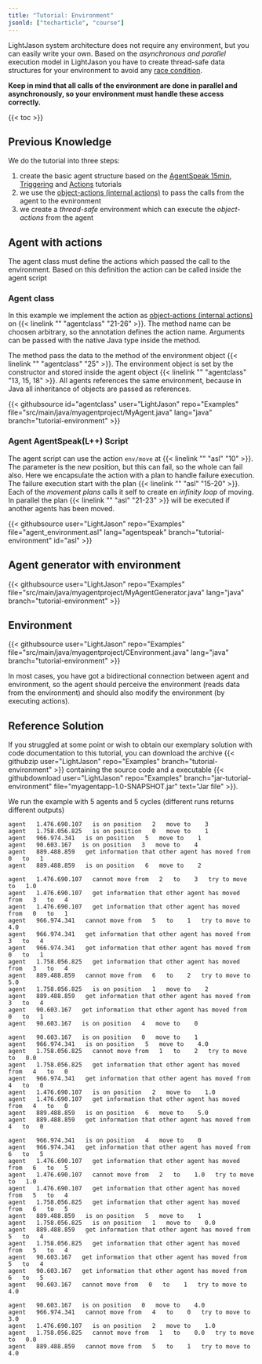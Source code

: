 ```yaml
---
title: "Tutorial: Environment"
jsonld: ["techarticle", "course"]
---
```


LightJason system architecture does not require any environment, but you can easily write your own. Based on the _asynchronous and parallel_ execution model in LightJason you have to create thread-safe data structures for your environment to avoid any [race condition](https://en.wikipedia.org/wiki/Race_condition). 

__Keep in mind that all calls of the environment are done in parallel and asynchronously, so your environment must handle these access correctly.__

{{< toc >}}

## Previous Knowledge

We do the tutorial into three steps:

1. create the basic agent structure based on the [AgentSpeak 15min](/tutorials/agentspeak-in-fifteen-minutes/), [Triggering](/tutorials/trigger/) and [Actions](/tutorials/actions/) tutorials
2. we use the [object-actions (internal actions)](/tutorials/actions/#object-actions-internal-actions) to pass the calls from the agent to the evnironment
3. we create a _thread-safe_ environment which can execute the _object-actions_ from the agent

## Agent with actions

The agent class must define the actions which passed the call to the environment. Based on this definition the action can be called inside the agent script

### Agent class

In this example we implement the action as [object-actions (internal actions)](/tutorials/actions/#object-actions-internal-actions) on {{< linelink "" "agentclass" "21-26" >}}. The method name can be choosen arbitrary, so the annotation defines the action name. Arguments can be passed with the native Java type inside the method. 

The method pass the data to the method of the environment object {{< linelink "" "agentclass" "25" >}}. The environment object is set by the constructor and stored inside the agent object {{< linelink "" "agentclass" "13, 15, 18" >}}. All agents references the same environment, because in Java all inheritance of objects are passed as references.

<!-- htmlmin:ignore -->
{{< githubsource id="agentclass" user="LightJason" repo="Examples" file="src/main/java/myagentproject/MyAgent.java" lang="java" branch="tutorial-environment" >}}
<!-- htmlmin:ignore -->

### Agent AgentSpeak(L++) Script

The agent script can use the action ```env/move``` at {{< linelink "" "asl" "10" >}}. The parameter is the new position, but this can fail, so the whole can fail also. Here we encapsulate the action with a plan to handle failure execution. The failure execution start with the plan {{< linelink "" "asl" "15-20" >}}. Each of the _movement plans_ calls it self to create en _infinity loop_ of moving. In parallel the plan {{< linelink "" "asl" "21-23" >}} will be executed if another agents has been moved.

<!-- htmlmin:ignore -->
{{< githubsource user="LightJason" repo="Examples" file="agent_environment.asl" lang="agentspeak" branch="tutorial-environment" id="asl" >}}
<!-- htmlmin:ignore -->




## Agent generator with environment

<!-- htmlmin:ignore -->
{{< githubsource user="LightJason" repo="Examples" file="src/main/java/myagentproject/MyAgentGenerator.java" lang="java" branch="tutorial-environment" >}}
<!-- htmlmin:ignore -->


## Environment

<!-- htmlmin:ignore -->
{{< githubsource user="LightJason" repo="Examples" file="src/main/java/myagentproject/CEnvironment.java" lang="java" branch="tutorial-environment" >}}
<!-- htmlmin:ignore -->


In most cases, you have got a bidirectional connection between agent and environment, so the agent should perceive the environment (reads data from the environment) and should also modify the environment (by executing actions).

## Reference Solution

If you struggled at some point or wish to obtain our exemplary solution with code documentation to this tutorial, you can download the archive {{< githubzip user="LightJason" repo="Examples" branch="tutorial-environment" >}} containing the source code and a executable {{< githubdownload user="LightJason" repo="Examples" branch="jar-tutorial-environment" file="myagentapp-1.0-SNAPSHOT.jar" text="Jar file" >}}.


We run the example with 5 agents and 5 cycles (different runs returns different outputs)

```commandline
agent   1.476.690.107   is on position   2   move to    3
agent   1.758.056.825   is on position   0   move to    1
agent   966.974.341   is on position   5   move to    1
agent   90.603.167   is on position   3   move to    4
agent   889.488.859   get information that other agent has moved from   0   to   1
agent   889.488.859   is on position   6   move to    2

agent   1.476.690.107   cannot move from   2   to    3   try to move to   1.0
agent   1.476.690.107   get information that other agent has moved from   3   to   4
agent   1.476.690.107   get information that other agent has moved from   0   to   1
agent   966.974.341   cannot move from   5   to    1   try to move to   4.0
agent   966.974.341   get information that other agent has moved from   3   to   4
agent   966.974.341   get information that other agent has moved from   0   to   1
agent   1.758.056.825   get information that other agent has moved from   3   to   4
agent   889.488.859   cannot move from   6   to    2   try to move to   5.0
agent   1.758.056.825   is on position   1   move to    2
agent   889.488.859   get information that other agent has moved from   3   to   4
agent   90.603.167   get information that other agent has moved from   0   to   1
agent   90.603.167   is on position   4   move to    0

agent   90.603.167   is on position   0   move to    1
agent   966.974.341   is on position   5   move to    4.0
agent   1.758.056.825   cannot move from   1   to    2   try to move to   0.0
agent   1.758.056.825   get information that other agent has moved from   4   to   0
agent   966.974.341   get information that other agent has moved from   4   to   0
agent   1.476.690.107   is on position   2   move to    1.0
agent   1.476.690.107   get information that other agent has moved from   4   to   0
agent   889.488.859   is on position   6   move to    5.0
agent   889.488.859   get information that other agent has moved from   4   to   0

agent   966.974.341   is on position   4   move to    0
agent   966.974.341   get information that other agent has moved from   6   to   5
agent   1.476.690.107   get information that other agent has moved from   6   to   5
agent   1.476.690.107   cannot move from   2   to    1.0   try to move to   1.0
agent   1.476.690.107   get information that other agent has moved from   5   to   4
agent   1.758.056.825   get information that other agent has moved from   6   to   5
agent   889.488.859   is on position   5   move to    1
agent   1.758.056.825   is on position   1   move to    0.0
agent   889.488.859   get information that other agent has moved from   5   to   4
agent   1.758.056.825   get information that other agent has moved from   5   to   4
agent   90.603.167   get information that other agent has moved from   5   to   4
agent   90.603.167   get information that other agent has moved from   6   to   5
agent   90.603.167   cannot move from   0   to    1   try to move to   4.0

agent   90.603.167   is on position   0   move to    4.0
agent   966.974.341   cannot move from   4   to    0   try to move to   3.0
agent   1.476.690.107   is on position   2   move to    1.0
agent   1.758.056.825   cannot move from   1   to    0.0   try to move to   0.0
agent   889.488.859   cannot move from   5   to    1   try to move to   4.0
```